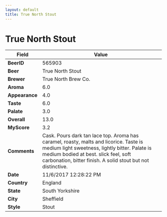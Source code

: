 ```yaml
---
layout: default
title: True North Stout
---
```


# True North Stout

| Field         | Value     |
|---------------|-----------|
| **BeerID** | 565903 |
| **Beer** | True North Stout |
| **Brewer** | True North Brew Co. |
| **Aroma** | 6.0 |
| **Appearance** | 4.0 |
| **Taste** | 6.0 |
| **Palate** | 3.0 |
| **Overall** | 13.0 |
| **MyScore** | 3.2 |
| **Comments** | Cask. Pours dark tan lace top. Aroma has caramel, roasty, malts and licorice. Taste is medium light sweetness, lightly bitter. Palate is medium bodied at best. slick feel, soft carbonation, bitter finish. A solid stout but not distinctive. |
| **Date** | 11/6/2017 12:28:22 PM |
| **Country** | England |
| **State** | South Yorkshire |
| **City** | Sheffield |
| **Style** | Stout |
